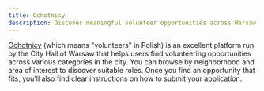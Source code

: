 ```yaml
---
title: Ochotnicy
description: Discover meaningful volunteer opportunities across Warsaw with this official city-run platform.
---
```


[Ochotnicy](https://ochotnicy.waw.pl/) (which means "volunteers" in Polish) is an excellent platform run by the City Hall of Warsaw that helps users find volunteering opportunities across various categories in the city. You can browse by neighborhood and area of interest to discover suitable roles. Once you find an opportunity that fits, you’ll also find clear instructions on how to submit your application.

